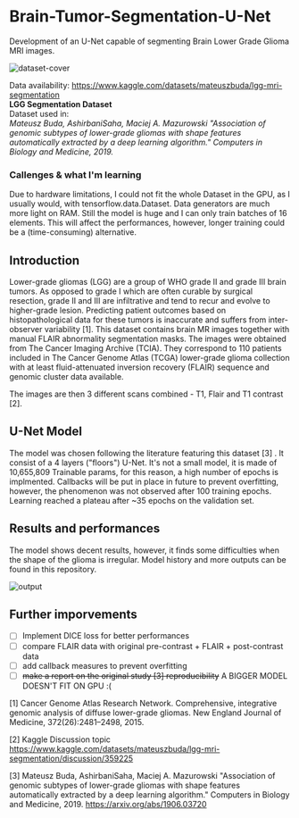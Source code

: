 # Brain-Tumor-Segmentation-U-Net
Development of an U-Net capable of segmenting Brain Lower Grade Glioma MRI images.

![dataset-cover](https://user-images.githubusercontent.com/49094051/222287903-3bdd485e-1352-4c56-9bb6-737dc427b81d.png)


Data availability: https://www.kaggle.com/datasets/mateuszbuda/lgg-mri-segmentation <br>
__LGG Segmentation Dataset__ <br>
Dataset used in:<br>
*Mateusz Buda, AshirbaniSaha, Maciej A. Mazurowski "Association of genomic subtypes of lower-grade gliomas with shape features automatically extracted by a deep learning algorithm." Computers in Biology and Medicine, 2019.*

### Callenges & what I'm learning
Due to hardware limitations, I could not fit the whole Dataset in the GPU, as I usually would, with tensorflow.data.Dataset. Data generators are much more light on RAM. Still the model is huge and I can only train batches of 16 elements. This will affect the performances, however, longer training could be a (time-consuming) alternative.

## Introduction
Lower-grade gliomas (LGG) are a group of WHO grade II and grade III brain tumors. As opposed
to grade I which are often curable by surgical resection, grade II and III are infiltrative and tend
to recur and evolve to higher-grade lesion. Predicting patient outcomes based on histopathological data for these tumors is inaccurate and suffers from inter-observer variability [1].
This dataset contains brain MR images together with manual FLAIR abnormality segmentation masks.
The images were obtained from The Cancer Imaging Archive (TCIA).
They correspond to 110 patients included in The Cancer Genome Atlas (TCGA) lower-grade glioma collection with at least fluid-attenuated inversion recovery (FLAIR) sequence and genomic cluster data available.

The images are then 3 different scans combined - T1, Flair and T1 contrast [2].

## U-Net Model
The model was chosen following the literature featuring this dataset [3] . It consist of a 4 layers ("floors") U-Net. It's not a small model, it is made of 10,655,809
Trainable params, for this reason, a high number of epochs is implmented. Callbacks will be put in place in future to prevent overfitting, however, the phenomenon was not observed after 100 training epochs. Learning reached a plateau after ~35 epochs on the validation set.

## Results and performances
The model shows decent results, however, it finds some difficulties when the shape of the glioma is irregular. Model history and more outputs can be found in this repository.

![output](https://user-images.githubusercontent.com/49094051/222453086-47270671-ff42-47c1-9ac5-15009c48bfde.png)

## Further imporvements
 - [ ] Implement DICE loss for better performances
 - [ ] compare FLAIR data with original pre-contrast + FLAIR + post-contrast data
 - [ ] add callback measures to prevent overfitting
 - [ ] ~~make a report on the original study [3] reproducibility~~ A BIGGER MODEL DOESN'T FIT ON GPU :(

[1] Cancer Genome Atlas Research Network. Comprehensive, integrative genomic analysis of
diffuse lower-grade gliomas. New England Journal of Medicine, 372(26):2481–2498, 2015.

[2] Kaggle Discussion topic https://www.kaggle.com/datasets/mateuszbuda/lgg-mri-segmentation/discussion/359225

[3] Mateusz Buda, AshirbaniSaha, Maciej A. Mazurowski "Association of genomic subtypes of lower-grade gliomas with shape features automatically extracted by a deep learning algorithm." Computers in Biology and Medicine, 2019. https://arxiv.org/abs/1906.03720
